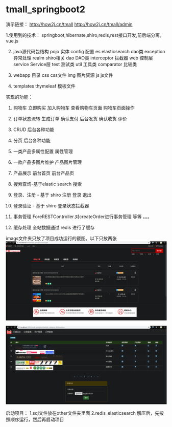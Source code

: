 # tmall_springboot2

演示链接：
http://how2j.cn/tmall
http://how2j.cn/tmall/admin


1.使用到的技术：
springboot,hibernate,shiro,redis,rest接口开发,前后端分离，vue.js


2. java源代码包结构
pojo 实体
config 配置
es elasticsearch dao类
exception 异常处理
realm shiro相关
dao DAO类
interceptor 拦截器
web 控制层
service Service层
test 测试类
util 工具类
comparator 比较类


3. webapp 目录
css css文件
img 图片资源
js js文件
4. templates
thymeleaf 模板文件



实现的功能：
1. 购物车
立即购买 加入购物车 查看购物车页面 购物车页面操作

2. 订单状态流转
生成订单 确认支付 后台发货 确认收货 评价

3. CRUD
后台各种功能

4. 分页
后台各种功能

5. 一类产品多属性配置
属性管理

6. 一款产品多图片维护
产品图片管理

7. 产品展示
前台首页 前台产品页

8. 搜索查询-基于elastic search
搜索

9. 登录、注册 - 基于 shiro
注册 登录 退出

10. 登录验证 - 基于 shiro
登录状态拦截器

11. 事务管理
ForeRESTController.对createOrder进行事务管理
等等 。。。

12. 缓存处理
全站数据通过 redis 进行了缓存


imags文件夹只放了项目成功运行的截图。以下只放两张
![image](https://github.com/gaokun1236/tmall_springboot2/blob/master/images/%E8%AE%A2%E5%8D%95%C2%B7.png)

![image](https://github.com/gaokun1236/tmall_springboot2/blob/master/images/%E5%90%8E%E7%AB%AF.png)



启动项目：
1.sql文件放在other文件夹里面
2.redis_elasticsearch 解压后，先按照顺序运行，然后再启动项目
